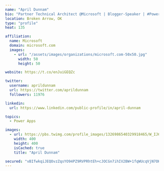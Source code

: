 ```yaml
---
name: "April Dunnam"
bio: "Partner Technical Architect @Microsoft | Blogger-Speaker | #PowerApps, #PowerAutomate, #Office365, #SharePoint | #WIT | #Karaoke Queen"
location: Broken Arrow, OK
type: "profile"
heat: 135

affiliation:
  name: Microsoft
  domain: microsoft.com
  images:
    - url: "/assets/images/organizations/microsoft.com-50x50.jpg"
      width: 50
      height: 50

website: https://t.co/enJuiGEQZc

twitter:
  username: aprildunnam
  url: https://twitter.com/aprildunnam
  followers: 11976

linkedin:
  url: https://www.linkedin.com/public-profile/in/april-dunnam

topics:
  - Power Apps

images:
  - url: https://pbs.twimg.com/profile_images/1326986540329918465/W_IJ6Ih2_400x400.jpg
    width: 400
    height: 400
    isCached: true
    title: "April Dunnam"

secured: "vBIfwkqiJEQOvzZqsYO94PZ9RVPRhtEh+cJOCGn7ihIV2BW+1fqWUcqVjN7OK9cU7WIOgpNYby7tMCaFs/rVPo2YxkV0g80sUSbTP5fwabwG5PiSH+3Z8PVnmn9CE2xROeOzS18K8VU+nwLl+XwLBYlI96GlIGblLgCNIm+Sdhl+0NcQmDb7i+P/HS8OIT/aEOV7dX48d8NSlhpuzWYsCaVPEXnvKWG57F6c6zXVquOg0T5msWdQP2u8CNTsR0UnYC2g6mcSA4raalbsHFpf24gYmGl0ia67EA1CsS0JmZ6IRfytQqdbM6elCJyR4yOcK5N9FRCusR1vMCW25R4ctlR1/2vWGpF7dXnT/Jy3A5ZFmdk7l9V5hNC3hdaM+58YBrqhOObNbFAJmNL/8ZaTtVxprxIrAtv0HsIj+XbIFr0=;NR/NBjANDhlXhPROLNYjuA=="
---
```


